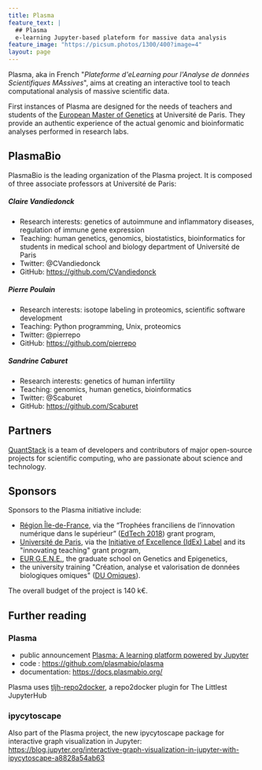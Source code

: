 ```yaml
---
title: Plasma
feature_text: |
  ## Plasma
  e-learning Jupyter-based plateform for massive data analysis
feature_image: "https://picsum.photos/1300/400?image=4"
layout: page
---
```


Plasma, aka in French "*Plateforme d'eLearning pour l'Analyse de données Scientifiques MAssives*", aims at creating an interactive tool to teach computational analysis of massive scientific data.

First instances of Plasma are designed for the needs of teachers and students of the [European Master of Genetics](http://www.magisteregenet.univ-paris-diderot.fr/) at Université de Paris. They provide an authentic experience of the actual genomic and bioinformatic analyses performed in research labs.


## PlasmaBio

PlasmaBio is the leading organization of the Plasma project. It is composed of three associate professors at Université de Paris:


##### Claire Vandiedonck

- Research interests: genetics of autoimmune and inflammatory diseases, regulation of immune gene expression
- Teaching: human genetics, genomics, biostatistics, bioinformatics for students in medical school and biology department of Université de Paris
- Twitter: @CVandiedonck
- GitHub: https://github.com/CVandiedonck

##### Pierre Poulain

- Research interests: isotope labeling in proteomics, scientific software development
- Teaching: Python programming, Unix, proteomics
- Twitter: @pierrepo
- GitHub: https://github.com/pierrepo

##### Sandrine Caburet

- Research interests: genetics of human infertility
- Teaching: genomics, human genetics, bioinformatics
- Twitter: @Scaburet
- GitHub: https://github.com/Scaburet


## Partners

[QuantStack](https://quantstack.net/) is a team of developers and contributors of major open-source projects for scientific computing, who are passionate about science and technology.


## Sponsors

Sponsors to the Plasma initiative include:
- [Région Île-de-France](https://twitter.com/iledefrance), via the “Trophées franciliens de l’innovation numérique dans le supérieur” ([EdTech 2018](https://www.iledefrance.fr/trophees-franciliens-de-linnovation-numerique-dans-le-superieur-les-laureats-2018)) grant program,
- [Université de Paris](https://u-paris.fr/en/), via the [Initiative of Excellence (IdEx) Label](https://u-paris.fr/en/the-initiative-of-excellence-idex-label/) and its "innovating teaching" grant program,
- [EUR G.E.N.E.](https://twitter.com/EURGENEPARIS), the graduate school on Genetics and Epigenetics,
- the university training "Création, analyse et valorisation de données biologiques omiques" ([DU Omiques](https://omics-school.net/)).

The overall budget of the project is 140 k€.


## Further reading

### Plasma
- public announcement [Plasma: A learning platform powered by Jupyter](https://blog.jupyter.org/plasma-a-learning-platform-powered-by-jupyter-1b850fcd8624)
- code : <https://github.com/plasmabio/plasma>
- documentation: <https://docs.plasmabio.org/>

Plasma uses [tljh-repo2docker](https://github.com/plasmabio/tljh-repo2docker), a repo2docker plugin for The Littlest JupyterHub


### ipycytoscape

Also part of the Plasma project, the new ipycytoscape package for interactive graph visualization in Jupyter: <https://blog.jupyter.org/interactive-graph-visualization-in-jupyter-with-ipycytoscape-a8828a54ab63>




